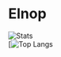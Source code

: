 # Elnop
![Stats](https://github-readme-stats.vercel.app/api?username=Elnop&show_icons=true&theme=tokyonight&hide=issues&count_private=true)  
[![Top Langs](https://github-readme-stats.vercel.app/api/top-langs/?username=Elnop)
